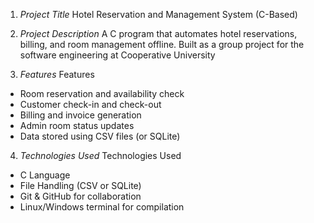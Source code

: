 


 1. *Project Title*
Hotel Reservation and Management System (C-Based)


2. *Project Description*
A C program that automates hotel reservations, billing, and room management offline. 
Built as a group project for the software engineering at Cooperative University 


3. *Features*
Features
- Room reservation and availability check
- Customer check-in and check-out
- Billing and invoice generation
- Admin room status updates
- Data stored using CSV files (or SQLite)

4. *Technologies Used*
Technologies Used
- C Language
- File Handling (CSV or SQLite)
- Git & GitHub for collaboration
- Linux/Windows terminal for compilation
